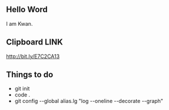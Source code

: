 ## Hello Word

I am Kwan.

## Clipboard LINK
http://bit.ly/E7C2CA13

## Things to do

- git init
- code .
- git config --global alias.lg "log --oneline --decorate --graph"
